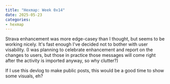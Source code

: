 ```yaml
---
title: "Hexmap: Week 0x14"
date: 2025-05-23
categories:
- hexmap
---
```


Strava enhancement was more edge-casey than I thought, but seems to be working nicely. It's fast enough I've decided not to bother with user visability. (I was planning to celebrate enhancement and report on the changes to users, but those in practice those messages will come right after the activity is imported anyway, so why clutter?)

If I use this devlog to make public posts, this would be a good time to show some visuals, eh?

